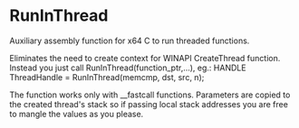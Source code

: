 # RunInThread
Auxiliary assembly function for x64 C to run threaded functions.

Eliminates the need to create context for WINAPI CreateThread function. Instead you just call RunInThread(function_ptr,...), 
eg.: HANDLE ThreadHandle = RunInThread(memcmp, dst, src, n);

The function works only with __fastcall functions. Parameters are copied to the created thread's stack so if passing local stack addresses
you are free to mangle the values as you please.
